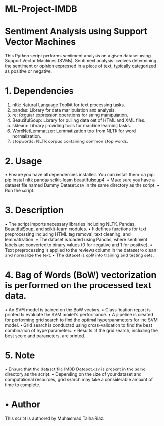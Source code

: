 # ML-Project-IMDB
# Sentiment Analysis using Support Vector Machines

This Python script performs sentiment analysis on a given dataset using Support Vector Machines (SVMs). Sentiment analysis involves determining the sentiment or opinion expressed in a piece of text, typically categorized as positive or negative.

# 1.	Dependencies
1.	nltk: Natural Language Toolkit for text processing tasks.
2.	pandas: Library for data manipulation and analysis.
3.	re: Regular expression operations for string manipulation.
4.	BeautifulSoup: Library for pulling data out of HTML and XML files.
5.	sklearn: Library providing tools for machine learning tasks.
6.	WordNetLemmatizer: Lemmatization tool from NLTK for word normalization.
7.	stopwords: NLTK corpus containing common stop words.

# 2. Usage
•	Ensure you have all dependencies installed. You can install them via pip: pip install nltk pandas scikit-learn beautifulsoup4.
•	Make sure you have a dataset file named Dummy Dataset.csv in the same directory as the script.
•	Run the script.
# 3.	Description
•	The script imports necessary libraries including NLTK, Pandas, BeautifulSoup, and scikit-learn modules.
•	It defines functions for text preprocessing including HTML tag removal, text cleaning, and lemmatization.
•	The dataset is loaded using Pandas, where sentiment labels are converted to binary values (0 for negative and 1 for positive).
•	Text preprocessing is applied to the reviews column in the dataset to clean and normalize the text.
•	The dataset is split into training and testing sets.
# 4.	Bag of Words (BoW) vectorization is performed on the processed text data.
•	An SVM model is trained on the BoW vectors.
•	Classification report is printed to evaluate the SVM model's performance.
•	A pipeline is created for performing grid search to find the optimal hyperparameters for the SVM model.
•	Grid search is conducted using cross-validation to find the best combination of hyperparameters.
•	Results of the grid search, including the best score and parameters, are printed.
# 5.	Note
•	Ensure that the dataset file IMDB Dataset.csv is present in the same directory as the script.
•	Depending on the size of your dataset and computational resources, grid search may take a considerable amount of time to complete.
# •	Author
This script is authored by Muhammad Talha Riaz.
